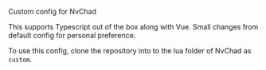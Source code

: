 Custom config for NvChad

This supports Typescript out of the box along with Vue. Small changes from default config for personal preference. 

To use this config, clone the repository into to the lua folder of NvChad as `custom`.  
